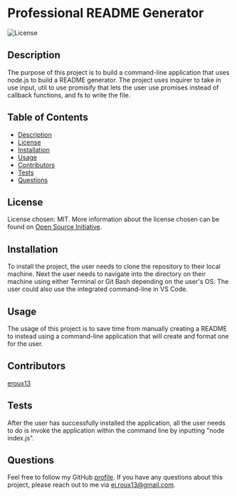 
# Professional README Generator
![License](https://img.shields.io/badge/License-MIT-blue)

## Description

The purpose of this project is to build a command-line application that uses node.js to build a README generator. The project uses inquirer to take in use input, util to use promisify that lets the user use promises instead of callback functions, and fs to write the file.

## Table of Contents

* [Description](#description)
* [License](#license)
* [Installation](#installation)
* [Usage](#usage)
* [Contributors](#contributors)
* [Tests](#tests)
* [Questions](#questions)
    
## License

License chosen: MIT.
More information about the license chosen can be found on [Open Source Initiative](https://opensource.org/licenses/MIT).
    
## Installation

To install the project, the user needs to clone the repository to their local machine. Next the user needs to navigate into the directory on their machine using either Terminal or Git Bash depending on the user's OS. The user could also use the integrated command-line in VS Code.

## Usage

The usage of this project is to save time from manually creating a README to instead using a command-line application that will create and format one for the user.

## Contributors

[eroux13](https://www.github.com/eroux13)

## Tests

After the user has successfully installed the application, all the user needs to do is invoke the application within the command line by inputting "node index.js".

## Questions

Feel free to follow my GitHub [profile](https://www.github.com/eroux13).
If you have any questions about this project, please reach out to me via ej.roux13@gmail.com.    